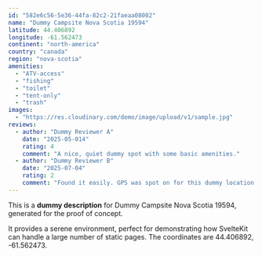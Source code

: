 ```yaml
---
id: "582e6c56-5e36-44fa-82c2-21faeaa08002"
name: "Dummy Campsite Nova Scotia 19594"
latitude: 44.406892
longitude: -61.562473
continent: "north-america"
country: "canada"
region: "nova-scotia"
amenities:
  - "ATV-access"
  - "fishing"
  - "toilet"
  - "tent-only"
  - "trash"
images:
  - "https://res.cloudinary.com/demo/image/upload/v1/sample.jpg"
reviews:
  - author: "Dummy Reviewer A"
    date: "2025-05-014"
    rating: 4
    comment: "A nice, quiet dummy spot with some basic amenities."
  - author: "Dummy Reviewer B"
    date: "2025-07-04"
    rating: 2
    comment: "Found it easily. GPS was spot on for this dummy location."
---
```


This is a **dummy description** for Dummy Campsite Nova Scotia 19594, generated for the proof of concept.

It provides a serene environment, perfect for demonstrating how SvelteKit can handle a large number of static pages. The coordinates are 44.406892, -61.562473.
